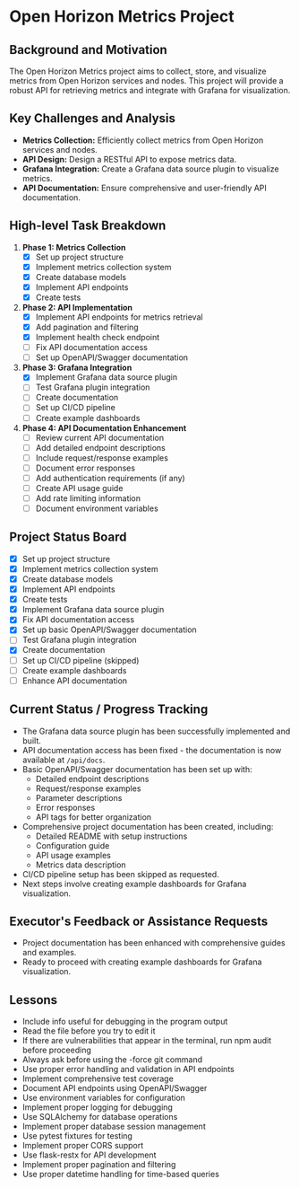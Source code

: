 # Open Horizon Metrics Project

## Background and Motivation
The Open Horizon Metrics project aims to collect, store, and visualize metrics from Open Horizon services and nodes. This project will provide a robust API for retrieving metrics and integrate with Grafana for visualization.

## Key Challenges and Analysis
- **Metrics Collection:** Efficiently collect metrics from Open Horizon services and nodes.
- **API Design:** Design a RESTful API to expose metrics data.
- **Grafana Integration:** Create a Grafana data source plugin to visualize metrics.
- **API Documentation:** Ensure comprehensive and user-friendly API documentation.

## High-level Task Breakdown
1. **Phase 1: Metrics Collection**
   - [x] Set up project structure
   - [x] Implement metrics collection system
   - [x] Create database models
   - [x] Implement API endpoints
   - [x] Create tests

2. **Phase 2: API Implementation**
   - [x] Implement API endpoints for metrics retrieval
   - [x] Add pagination and filtering
   - [x] Implement health check endpoint
   - [ ] Fix API documentation access
   - [ ] Set up OpenAPI/Swagger documentation

3. **Phase 3: Grafana Integration**
   - [x] Implement Grafana data source plugin
   - [ ] Test Grafana plugin integration
   - [ ] Create documentation
   - [ ] Set up CI/CD pipeline
   - [ ] Create example dashboards

4. **Phase 4: API Documentation Enhancement**
   - [ ] Review current API documentation
   - [ ] Add detailed endpoint descriptions
   - [ ] Include request/response examples
   - [ ] Document error responses
   - [ ] Add authentication requirements (if any)
   - [ ] Create API usage guide
   - [ ] Add rate limiting information
   - [ ] Document environment variables

## Project Status Board
- [x] Set up project structure
- [x] Implement metrics collection system
- [x] Create database models
- [x] Implement API endpoints
- [x] Create tests
- [x] Implement Grafana data source plugin
- [x] Fix API documentation access
- [x] Set up basic OpenAPI/Swagger documentation
- [ ] Test Grafana plugin integration
- [x] Create documentation
- [ ] Set up CI/CD pipeline (skipped)
- [ ] Create example dashboards
- [ ] Enhance API documentation

## Current Status / Progress Tracking
- The Grafana data source plugin has been successfully implemented and built.
- API documentation access has been fixed - the documentation is now available at `/api/docs`.
- Basic OpenAPI/Swagger documentation has been set up with:
  - Detailed endpoint descriptions
  - Request/response examples
  - Parameter descriptions
  - Error responses
  - API tags for better organization
- Comprehensive project documentation has been created, including:
  - Detailed README with setup instructions
  - Configuration guide
  - API usage examples
  - Metrics data description
- CI/CD pipeline setup has been skipped as requested.
- Next steps involve creating example dashboards for Grafana visualization.

## Executor's Feedback or Assistance Requests
- Project documentation has been enhanced with comprehensive guides and examples.
- Ready to proceed with creating example dashboards for Grafana visualization.

## Lessons
- Include info useful for debugging in the program output
- Read the file before you try to edit it
- If there are vulnerabilities that appear in the terminal, run npm audit before proceeding
- Always ask before using the -force git command
- Use proper error handling and validation in API endpoints
- Implement comprehensive test coverage
- Document API endpoints using OpenAPI/Swagger
- Use environment variables for configuration
- Implement proper logging for debugging
- Use SQLAlchemy for database operations
- Implement proper database session management
- Use pytest fixtures for testing
- Implement proper CORS support
- Use flask-restx for API development
- Implement proper pagination and filtering
- Use proper datetime handling for time-based queries 